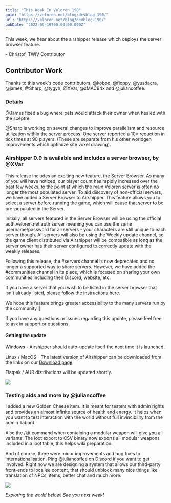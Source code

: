 ```yaml
---
title: "This Week In Veloren 190"
guid: "https://veloren.net/blog/devblog-190/"
url: "https://veloren.net/blog/devblog-190/"
pubDate: "2022-09-19T00:00:00.000Z"
---
```


This week, we hear about the airshipper release which deploys the server browser feature.

\- Christof, TWiV Contributor

## Contributor Work

Thanks to this week's code contributors, @koboo, @floppy, @yusdacra, @james, @Sharp, @tygyh, @XVar, @xMAC94x and @juliancoffee.

### Details

@James fixed a bug where pets would attack their owner when healed with the sceptre.

@Sharp is working on several changes to improve parallelism and resource utilization within the server process. One server reported a 10× reduction in tick times at 90 players. (These are separate from his other worldgen improvements which optimize site voxel drawing).

### Airshipper 0.9 is available and includes a server browser, by @XVar

This release includes an exciting new feature, the Server Browser. As many of you will have noticed, our player count has rapidly increased over the past few weeks, to the point at which the main Veloren server is often no longer the most populated server. To aid discovery of non-official servers, we have added a Server Browser to Airshipper. This feature allows you to select a server before running the game, which will cause that server to be pre-populated in the Server.

Initially, all servers featured in the Server Browser will be using the official auth.veloren.net auth server meaning you can use the same username/password for all servers - your characters are still unique to each server though. All servers will also be using the Weekly update channel, so the game client distributed via Airshipper will be compatible as long as the server owner has their server configured to correctly update with the weekly releases.

Following this release, the #servers channel is now deprecated and no longer a supported way to share servers. However, we have added the #communities channel in its place, which is focused on sharing your own communities including their Discord, website, etc.

If you have a server that you wish to be listed in the server browser that isn't already listed, please follow [the instructions here](https://gitlab.com/veloren/serverbrowser#adding-a-server).

We hope this feature brings greater accessibility to the many servers run by the community 🙂

If you have any questions or issues regarding this update, please feel free to ask in support or questions.

#### Getting the update

Windows - Airshipper should auto-update itself the next time it is launched.

Linux / MacOS - The latest version of Airshipper can be downloaded from the links on our [Download page](https://veloren.net/download).

Flatpak / AUR distributions will be updated shortly.

![](https://s3.eu-central-2.wasabisys.com/veloren-blog/cdn/634860358623821835/1020808647233773598/Screenshot_7.png)

### Testing aids and more by @juliancoffee

I added a new Golden Cheese item. It is meant for testers with admin rights and provides an almost infinite source of health and energy. It helps when you want to test interaction with the world without full invincibility from the admin Tabard.

Also the /kit command when containing a modular weapon will give you all variants. The loot export to CSV binary now exports all modular weapons included in a loot table, this helps wiki preparation.

And of course, there were minor improvements and bug fixes to internationalisation. Ping @juliancoffee on Discord if you want to get involved. Right now we are designing a system that allows our third-party front-ends to localise content, that should unblock many nice things like translation of NPCs, items, better chat and much more.

![](https://s3.eu-central-2.wasabisys.com/veloren-blog/cdn/634860358623821835/1019952259603386418/screenshot_1663245878483.png)

_Exploring the world below! See you next week!_
